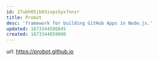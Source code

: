 ```yaml
---
id: 27ubh05jb03ivps5yx7nnzr
title: Probot
desc: 'framework for building GitHub Apps in Node.js.'
updated: 1673344586845
created: 1673344059000
---
```


url: https://probot.github.io
